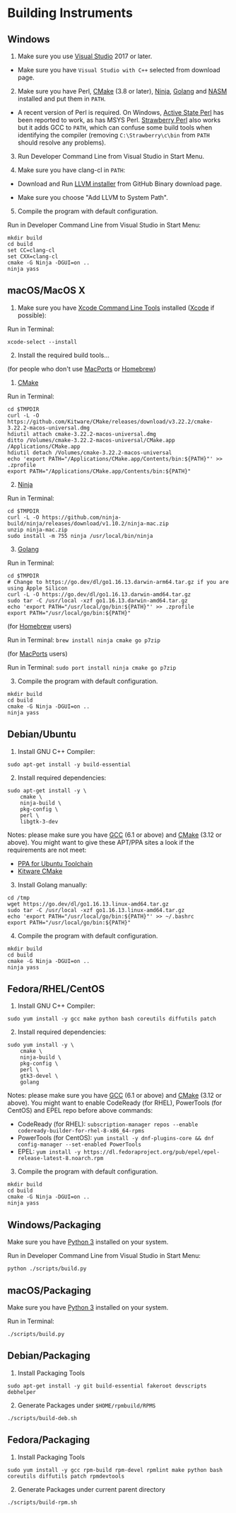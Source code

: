 # Building Instruments

## Windows

1. Make sure you use [Visual Studio][visualstudio] 2017 or later.

  * Make sure you have `Visual Studio with C++` selected from download page.

2. Make sure you have Perl, [CMake] (3.8 or later), [Ninja], [Golang] and [NASM] installed and put them in `PATH`.

  * A recent version of Perl is required.
    On Windows, [Active State Perl](http://www.activestate.com/activeperl/) has been reported to work, as has MSYS Perl.
    [Strawberry Perl](http://strawberryperl.com/) also works but it adds GCC to `PATH`,
    which can confuse some build tools when identifying the compiler
    (removing `C:\Strawberry\c\bin` from `PATH` should resolve any problems).

3. Run Developer Command Line from Visual Studio in Start Menu.

4. Make sure you have clang-cl in `PATH`:

  * Download and Run [LLVM installer][llvm-win64] from GitHub Binary download page.

  * Make sure you choose "Add LLVM to System Path".

5. Compile the program with default configuration.

Run in Developer Command Line from Visual Studio in Start Menu:
```
mkdir build
cd build
set CC=clang-cl
set CXX=clang-cl
cmake -G Ninja -DGUI=on ..
ninja yass
```

## macOS/MacOS X

1. Make sure you have [Xcode Command Line Tools][xcode-commandline] installed ([Xcode] if possible):

Run in Terminal:
```
xcode-select --install
```
2. Install the required build tools...

(for people who don't use [MacPorts] or [Homebrew])

1. [CMake]

Run in Terminal:
```
cd $TMPDIR
curl -L -O https://github.com/Kitware/CMake/releases/download/v3.22.2/cmake-3.22.2-macos-universal.dmg
hdiutil attach cmake-3.22.2-macos-universal.dmg
ditto /Volumes/cmake-3.22.2-macos-universal/CMake.app /Applications/CMake.app
hdiutil detach /Volumes/cmake-3.22.2-macos-universal
echo 'export PATH="/Applications/CMake.app/Contents/bin:${PATH}"' >> .zprofile
export PATH="/Applications/CMake.app/Contents/bin:${PATH}"
```
2. [Ninja]

Run in Terminal:
```
cd $TMPDIR
curl -L -O https://github.com/ninja-build/ninja/releases/download/v1.10.2/ninja-mac.zip
unzip ninja-mac.zip
sudo install -m 755 ninja /usr/local/bin/ninja
```
3. [Golang]

Run in Terminal:
```
cd $TMPDIR
# Change to https://go.dev/dl/go1.16.13.darwin-arm64.tar.gz if you are using Apple Silicon
curl -L -O https://go.dev/dl/go1.16.13.darwin-amd64.tar.gz
sudo tar -C /usr/local -xzf go1.16.13.darwin-amd64.tar.gz
echo 'export PATH="/usr/local/go/bin:${PATH}"' >> .zprofile
export PATH="/usr/local/go/bin:${PATH}"
```

(for [Homebrew] users)

Run in Terminal: ``brew install ninja cmake go p7zip``

(for [MacPorts] users)

Run in Terminal: ``sudo port install ninja cmake go p7zip``

3. Compile the program with default configuration.
```
mkdir build
cd build
cmake -G Ninja -DGUI=on ..
ninja yass
```


## Debian/Ubuntu
1. Install GNU C++ Compiler:
```
sudo apt-get install -y build-essential
```
2. Install required dependencies:
```
sudo apt-get install -y \
    cmake \
    ninja-build \
    pkg-config \
    perl \
    libgtk-3-dev
```

Notes: please make sure you have [GCC] (6.1 or above) and [CMake] (3.12 or above).
  You might want to give these APT/PPA sites a look if the requirements are not meet:

* [PPA for Ubuntu Toolchain](https://launchpad.net/~ubuntu-toolchain-r/+archive/ubuntu/test)
* [Kitware CMake](https://apt.kitware.com/)

3. Install Golang manually:
```
cd /tmp
wget https://go.dev/dl/go1.16.13.linux-amd64.tar.gz
sudo tar -C /usr/local -xzf go1.16.13.linux-amd64.tar.gz
echo 'export PATH="/usr/local/go/bin:${PATH}"' >> ~/.bashrc
export PATH="/usr/local/go/bin:${PATH}"
```
4. Compile the program with default configuration.
```
mkdir build
cd build
cmake -G Ninja -DGUI=on ..
ninja yass
```

## Fedora/RHEL/CentOS
1. Install GNU C++ Compiler:
```
sudo yum install -y gcc make python bash coreutils diffutils patch
```
2. Install required dependencies:
```
sudo yum install -y \
    cmake \
    ninja-build \
    pkg-config \
    perl \
    gtk3-devel \
    golang
```

Notes: please make sure you have [GCC] (6.1 or above) and [CMake] (3.12 or above).
  You might want to enable CodeReady (for RHEL), PowerTools (for CentOS) and EPEL repo before above commands:

* CodeReady (for RHEL): `subscription-manager repos --enable codeready-builder-for-rhel-8-x86_64-rpms`
* PowerTools (for CentOS): `yum install -y dnf-plugins-core && dnf config-manager --set-enabled PowerTools`
* EPEL: `yum install -y https://dl.fedoraproject.org/pub/epel/epel-release-latest-8.noarch.rpm`

3. Compile the program with default configuration.
```
mkdir build
cd build
cmake -G Ninja -DGUI=on ..
ninja yass
```


## Windows/Packaging

Make sure you have [Python 3][python-windows] installed on your system.

Run in Developer Command Line from Visual Studio in Start Menu:
```
python ./scripts/build.py
```

## macOS/Packaging

Make sure you have [Python 3][python-macos] installed on your system.

Run in Terminal:
```
./scripts/build.py
```

## Debian/Packaging

1. Install Packaging Tools
```
sudo apt-get install -y git build-essential fakeroot devscripts debhelper
```

2. Generate Packages under `$HOME/rpmbuild/RPMS`
```
./scripts/build-deb.sh
```

## Fedora/Packaging

1. Install Packaging Tools
```
sudo yum install -y gcc rpm-build rpm-devel rpmlint make python bash coreutils diffutils patch rpmdevtools
```

2. Generate Packages under current parent directory
```
./scripts/build-rpm.sh
```

[visualstudio]: https://visualstudio.microsoft.com/downloads/
[Perl]: https://www.perl.org/get.html
[CMake]: https://cmake.org/download/
[Ninja]: https://ninja-build.org/
[Golang]: https://go.dev/dl/
[GCC]: https://gcc.gnu.org/
[NASM]: https://www.nasm.us/
[xcode-commandline]: https://developer.apple.com/download/more/
[Xcode]: https://apps.apple.com/us/app/xcode/id497799835?mt=12
[vcpkg]: https://github.com/microsoft/vcpkg
[MacPorts]: https://www.macports.org/install.php
[HomeBrew]: https://docs.brew.sh/Installation
[python]: https://www.python.org/downloads/
[python-windows]: https://www.python.org/downloads/windows/
[python-macos]: https://www.python.org/downloads/macos/
[llvm-win64]: https://github.com/llvm/llvm-project/releases/download/llvmorg-13.0.1/LLVM-13.0.1-win64.exe
